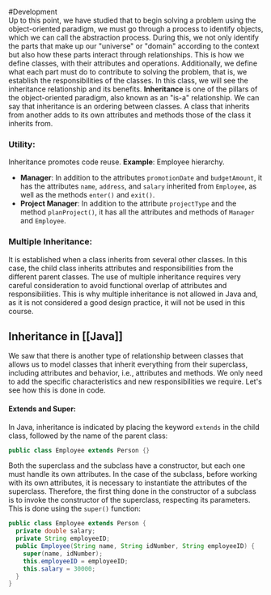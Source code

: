 #Development  
Up to this point, we have studied that to begin solving a problem using the object-oriented paradigm, we must go through a process to identify objects, which we can call the abstraction process. During this, we not only identify the parts that make up our "universe" or "domain" according to the context but also how these parts interact through relationships. This is how we define classes, with their attributes and operations. Additionally, we define what each part must do to contribute to solving the problem, that is, we establish the responsibilities of the classes. In this class, we will see the inheritance relationship and its benefits.
**Inheritance** is one of the pillars of the object-oriented paradigm, also known as an "is-a" relationship. We can say that inheritance is an ordering between classes. A class that inherits from another adds to its own attributes and methods those of the class it inherits from.
### Utility:
Inheritance promotes code reuse.
**Example**: Employee hierarchy.
- **Manager**: In addition to the attributes `promotionDate` and `budgetAmount`, it has the attributes `name`, `address`, and `salary` inherited from `Employee`, as well as the methods `enter()` and `exit()`.
- **Project Manager**: In addition to the attribute `projectType` and the method `planProject()`, it has all the attributes and methods of `Manager` and `Employee`.
### Multiple Inheritance:
It is established when a class inherits from several other classes. In this case, the child class inherits attributes and responsibilities from the different parent classes. The use of multiple inheritance requires very careful consideration to avoid functional overlap of attributes and responsibilities. This is why multiple inheritance is not allowed in Java and, as it is not considered a good design practice, it will not be used in this course.
## Inheritance in [[Java]]
We saw that there is another type of relationship between classes that allows us to model classes that inherit everything from their superclass, including attributes and behavior, i.e., attributes and methods. We only need to add the specific characteristics and new responsibilities we require. Let's see how this is done in code.
#### Extends and Super:
In Java, inheritance is indicated by placing the keyword `extends` in the child class, followed by the name of the parent class:
```java
public class Employee extends Person {}
```
Both the superclass and the subclass have a constructor, but each one must handle its own attributes.
In the case of the subclass, before working with its own attributes, it is necessary to instantiate the attributes of the superclass. Therefore, the first thing done in the constructor of a subclass is to invoke the constructor of the superclass, respecting its parameters. This is done using the `super()` function:
```java
public class Employee extends Person {
  private double salary;
  private String employeeID;
  public Employee(String name, String idNumber, String employeeID) {
    super(name, idNumber);
    this.employeeID = employeeID;
    this.salary = 30000;
  }
}
```